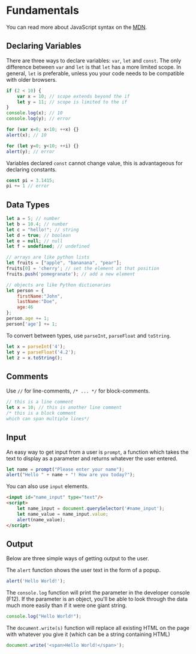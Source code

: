 
# Fundamentals

You can read more about JavaScript syntax on the [MDN](https://developer.mozilla.org/en-US/docs/Web/JavaScript/Reference/Lexical_grammar).

## Declaring Variables

There are three ways to declare variables: `var`, `let` and `const`. The only difference between `var` and `let` is that `let` has a more limited scope. In general, `let` is preferable, unless you your code needs to be compatible with older browsers.

```javascript
if (2 < 10) {
    var x = 10; // scope extends beyond the if
    let y = 11; // scope is limited to the if
}
console.log(x); // 10
console.log(y); // error

for (var x=0; x<10; ++x) {}
alert(x); // 10

for (let y=0; y<10; ++i) {}
alert(y); // error
```

Variables declared `const` cannot change value, this is advantageous for declaring constants.

```javascript
const pi = 3.1415;
pi += 1 // error
```


## Data Types

```javascript
let a = 5; // number
let b = 10.4; // number
let c = "hello!"; // string
let d = true; // boolean
let e = null; // null
let f = undefined; // undefined

// arrays are like python lists
let fruits = ["apple", "bananana", "pear"];
fruits[0] = 'cherry'; // set the element at that position
fruits.push('pomegranate'); // add a new element

// objects are like Python dictionaries
let person = {
    firstName:"John",
    lastName:"Doe",
    age:46
};
person.age += 1;
person['age'] += 1;
```

To convert between types, use `parseInt`, `parseFloat` and `toString`.

```javascript
let x = parseInt('4');
let y = parseFloat('4.2');
let z = x.toString();
```


## Comments

Use `//` for line-comments, `/* ... */` for block-comments.

```javascript
// this is a line comment
let x = 10; // this is another line comment
/* this is a block comment
which can span multiple lines*/
```


## Input

An easy way to get input from a user is `prompt`, a function which takes the text to display as a parameter and returns whatever the user entered.

```javascript
let name = prompt("Please enter your name");
alert("Hello " + name + "! How are you today?");
```

You can also use `input` elements.

```html
<input id="name_input" type="text"/>
<script>
    let name_input = document.querySelector('#name_input');
    let name_value = name_input.value;
    alert(name_value);
</script>
```


## Output

Below are three simple ways of getting output to the user.

The `alert` function shows the user text in the form of a popup.

```javascript
alert('Hello World!');
```

The `console.log` function will print the parameter in the developer console (F12). If the parameter is an object, you'll be able to look through the data much more easily than if it were one giant string.

```javascript
console.log("Hello World!");
```

The `document.write(s)`  function will replace all existing HTML on the page with whatever you give it (which can be a string containing HTML)

```javascript
document.write('<span>Hello World!</span>');
```

